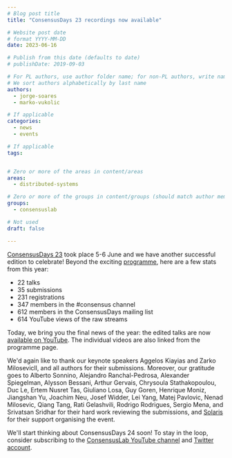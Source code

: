 ```yaml
---
# Blog post title
title: "ConsensusDays 23 recordings now available"

# Website post date
# format YYYY-MM-DD
date: 2023-06-16

# Publish from this date (defaults to date)
# publishDate: 2019-09-03

# For PL authors, use author folder name; for non-PL authors, write name as in paper within ""
# We sort authors alphabetically by last name
authors:
  - jorge-soares
  - marko-vukolic

# If applicable
categories:
  - news
  - events

# If applicable
tags:


# Zero or more of the areas in content/areas
areas:
  - distributed-systems

# Zero or more of the groups in content/groups (should match author membership)
groups:
  - consensuslab

# Not used
draft: false

---
```


[ConsensusDays 23](/sites/consensusday23/) took place 5-6 June and we have another successful edition to celebrate! Beyond the exciting [programme](/sites/consensusday23/programme/), here are a few stats from this year:
- 22 talks
- 35 submissions
- 231 registrations
- 347 members in the #consensus channel 
- 612 members in the ConsensusDays mailing list 
- 614 YouTube views of the raw streams

Today, we bring you the final news of the year: the edited talks are now [available on YouTube](https://www.youtube.com/playlist?list=PLxN6L-h3wFfsRKLCj4I8xKeKjy9OL-EY6). The individual videos are also linked from the programme page.

We'd again like to thank our keynote speakers Aggelos Kiayias and Zarko Milosevicll, and all authors for their submissions. Moreover, our gratitude goes to Alberto Sonnino, Alejandro Ranchal-Pedrosa, Alexander Spiegelman, Alysson Bessani, Arthur Gervais, Chrysoula Stathakopoulou, Duc Le, Ertem Nusret Tas, Giuliano Losa, Guy Goren, Henrique Moniz, Jiangshan Yu, Joachim Neu, Josef Widder, Lei Yang, Matej Pavlovic, Nenad Milosevic, Qiang Tang, Rati Gelashvili, Rodrigo Rodrigues, Sergio Mena, and Srivatsan Sridhar for their hard work reviewing the submissions, and [Solaris](https://solaris.agency/) for their support organising the event.

We'll start thinking about ConsensusDays 24 soon! To stay in the loop, consider subscribing to the [ConsensusLab YouTube channel](https://www.youtube.com/@ConsensusLab_) and [Twitter account](https://twitter.com/consensuslab_).

